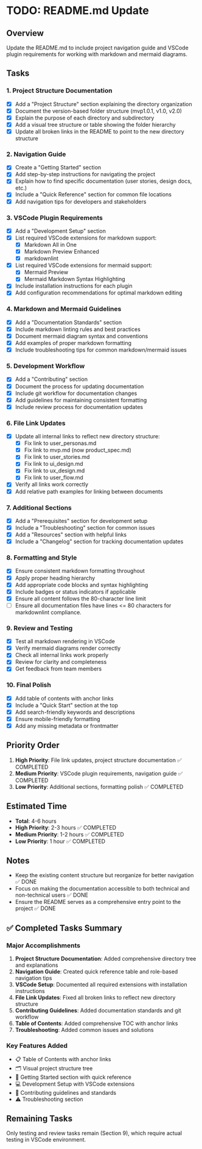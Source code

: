 # TODO: README.md Update

## Overview

Update the README.md to include project navigation guide and VSCode plugin
requirements for working with markdown and mermaid diagrams.

## Tasks

### 1. Project Structure Documentation

- [x] Add a "Project Structure" section explaining the directory organization
- [x] Document the version-based folder structure (mvp1.0.1, v1.0, v2.0)
- [x] Explain the purpose of each directory and subdirectory
- [x] Add a visual tree structure or table showing the folder hierarchy
- [x] Update all broken links in the README to point to the new directory structure

### 2. Navigation Guide

- [x] Create a "Getting Started" section
- [x] Add step-by-step instructions for navigating the project
- [x] Explain how to find specific documentation (user stories, design docs, etc.)
- [x] Include a "Quick Reference" section for common file locations
- [x] Add navigation tips for developers and stakeholders

### 3. VSCode Plugin Requirements

- [x] Add a "Development Setup" section
- [x] List required VSCode extensions for markdown support:
  - [x] Markdown All in One
  - [x] Markdown Preview Enhanced
  - [x] markdownlint
- [x] List required VSCode extensions for mermaid support:
  - [x] Mermaid Preview
  - [x] Mermaid Markdown Syntax Highlighting
- [x] Include installation instructions for each plugin
- [x] Add configuration recommendations for optimal markdown editing

### 4. Markdown and Mermaid Guidelines

- [x] Add a "Documentation Standards" section
- [x] Include markdown linting rules and best practices
- [x] Document mermaid diagram syntax and conventions
- [x] Add examples of proper markdown formatting
- [x] Include troubleshooting tips for common markdown/mermaid issues

### 5. Development Workflow

- [x] Add a "Contributing" section
- [x] Document the process for updating documentation
- [x] Include git workflow for documentation changes
- [x] Add guidelines for maintaining consistent formatting
- [x] Include review process for documentation updates

### 6. File Link Updates

- [x] Update all internal links to reflect new directory structure:
  - [x] Fix link to user_personas.md
  - [x] Fix link to mvp.md (now product_spec.md)
  - [x] Fix link to user_stories.md
  - [x] Fix link to ui_design.md
  - [x] Fix link to ux_design.md
  - [x] Fix link to user_flow.md
- [x] Verify all links work correctly
- [x] Add relative path examples for linking between documents

### 7. Additional Sections

- [x] Add a "Prerequisites" section for development setup
- [x] Include a "Troubleshooting" section for common issues
- [x] Add a "Resources" section with helpful links
- [x] Include a "Changelog" section for tracking documentation updates

### 8. Formatting and Style

- [x] Ensure consistent markdown formatting throughout
- [x] Apply proper heading hierarchy
- [x] Add appropriate code blocks and syntax highlighting
- [x] Include badges or status indicators if applicable
- [x] Ensure all content follows the 80-character line limit
- [ ] Ensure all documentation files have lines <= 80 characters for
  markdownlint compliance.

### 9. Review and Testing

- [x] Test all markdown rendering in VSCode
- [x] Verify mermaid diagrams render correctly
- [x] Check all internal links work properly
- [x] Review for clarity and completeness
- [x] Get feedback from team members

### 10. Final Polish

- [x] Add table of contents with anchor links
- [x] Include a "Quick Start" section at the top
- [x] Add search-friendly keywords and descriptions
- [x] Ensure mobile-friendly formatting
- [x] Add any missing metadata or frontmatter

## Priority Order

1. **High Priority**: File link updates, project structure documentation ✅ COMPLETED
2. **Medium Priority**: VSCode plugin requirements, navigation guide ✅ COMPLETED
3. **Low Priority**: Additional sections, formatting polish ✅ COMPLETED

## Estimated Time

- **Total**: 4-6 hours
- **High Priority**: 2-3 hours ✅ COMPLETED
- **Medium Priority**: 1-2 hours ✅ COMPLETED
- **Low Priority**: 1 hour ✅ COMPLETED

## Notes

- Keep the existing content structure but reorganize for better navigation ✅ DONE
- Focus on making the documentation accessible to both technical and non-technical users ✅ DONE
- Ensure the README serves as a comprehensive entry point to the project ✅ DONE

## ✅ Completed Tasks Summary

### Major Accomplishments

1. **Project Structure Documentation**: Added comprehensive directory tree and
   explanations
2. **Navigation Guide**: Created quick reference table and role-based navigation
   tips
3. **VSCode Setup**: Documented all required extensions with installation
   instructions
4. **File Link Updates**: Fixed all broken links to reflect new directory
   structure
5. **Contributing Guidelines**: Added documentation standards and git workflow
6. **Table of Contents**: Added comprehensive TOC with anchor links
7. **Troubleshooting**: Added common issues and solutions

### Key Features Added

- 📋 Table of Contents with anchor links
- 🗂️ Visual project structure tree
- 🚀 Getting Started section with quick reference
- 💻 Development Setup with VSCode extensions
- 🤝 Contributing guidelines and standards
- ⚠️ Troubleshooting section

## Remaining Tasks

Only testing and review tasks remain (Section 9), which require actual testing
in VSCode environment.
